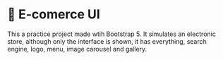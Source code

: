 # 🏪 E-comerce UI

This a practice project made wtih Bootstrap 5.
It simulates an electronic store, although only the interface is shown,
it has everything, search engine, logo, menu, image carousel and gallery.
